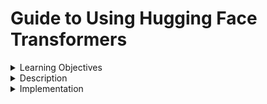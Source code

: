 # Guide to Using Hugging Face Transformers
<details><summary>Learning Objectives</summary>

After completing this activity, participants should be able to:
- Understand Hugging Face Transformers.
- Use pre-trained models for various NLP tasks.
- Understand the main concepts like tokenization, model architectures, and pipelines.
- Apply Transformers to specific tasks like text classification, language modeling, and more.

</details>
<details><summary>Description</summary>

Transformers is a library that provides pre-trained models for a wide range of NLP tasks, including language translation, text generation, and sentiment analysis. It is built on top of PyTorch and TensorFlow and is known for its user-friendly API.

#### Key Features:
1. **Ease of Use**: The library is designed to be user-friendly, making advanced models accessible to both beginners and experienced practitioners.
2. **Wide Range of Models**: Supports many architectures for tasks like text classification, information extraction, and more.
3. **Flexibility**: Easily switch between models and tasks, allowing for experimentation and fine-tuning.
4. **Costs**: Reduced compute costs.
5. **Integration**: Easy integration with popular deep learning frameworks.


#### Installation:
To install Transformers, use pip:
```bash
pip install transformers
```

You’ll also need to install your preferred machine learning framework:

Pytorch

```bash
pip install torch
```

or TensorFlow

```bash
pip install tensorflow
```


#### Quick Start:
Here's a simple example of using a pre-trained model:
```python
from transformers import pipeline

# Using a pipeline for sentiment analysis
classifier = pipeline('sentiment-analysis')
print(classifier('Transformers library is amazing!')) 
# Expected Output: [{'label': 'POSITIVE', 'score': 0.9998774528503418}]
```

</details>
<details><summary>Implementation</summary> 

### Basic Usage

#### Tokenization and Models
Before feeding text to a model, it needs to be appropriately tokenized. The Transformers library provides a tokenizer for each model.

```python
from transformers import AutoTokenizer, AutoModel

tokenizer = AutoTokenizer.from_pretrained("bert-base-uncased")
model = AutoModel.from_pretrained("bert-base-uncased")

# Tokenizing text
inputs = tokenizer("Hello, world!", return_tensors="pt")
outputs = model(**inputs)
```
Note that the tokenizer's output prepares the input text for processing by a transformer model by converting it into a numerical format `input_ids`, indicating sentence boundaries or segments `token_type_ids`, and distinguishing real tokens from padding `attention_mask`. This format allows the transformer models to understand and process the input text effectively. BERT model can now process the input. 
#### Pipelines
Pipelines simplify the use of models for specific tasks.


1. **Text Classification (Sentiment Analysis)**
   ```python
   from transformers import pipeline

   classifier = pipeline("sentiment-analysis")
   result = classifier("I love using Transformers for my NLP tasks!")
   print(result)
   # Expected Output: [{'label': 'POSITIVE', 'score': 0.9998}]
   ```

2. **Text Generation**
   ```python
   from transformers import pipeline

   text_generator = pipeline("text-generation")
   generated_text = text_generator("In a world dominated by AI,")[0]['generated_text']
   print(generated_text)
   # Expected Output: In a world dominated by AI, many have long imagined a world where everyone is super rich. We've only just begun.
   ```

3. **Summarization**
   ```python
   from transformers import pipeline

   summarizer = pipeline("summarization")
   summary = summarizer("Summarization models are trained on large datasets to generate concise and relevant summaries of text. However, their behavior can be unpredictable, especially with shorter texts. The model might sometimes add contextual information it deems relevant, which can make the summary longer or appear to rephrase rather than condense the original text. Adjusting the paramaters and testing is recommended.")[0]['summary_text']
   print(summary)

   # Expected Output: Summarization models are trained on large datasets to generate concise and relevant summaries of text. However, their behavior can be unpredictable, especially with shorter texts. The model might sometimes add contextual information it deems relevant, which can make the summary longer. Adjusting the paramaters and testing is recommended.
   ```

4. **Image Classification**
   ```python
   from transformers import pipeline
   from PIL import Image

   image_classifier = pipeline("image-classification")
   image = Image.open("path/to/your/image.jpg")
   classification = image_classifier(image)
   print(classification)
   # Expected Output using an image of a person with a laptop next to a tv: [{'score': 0.28740382194519043, 'label': 'desktop computer'}, {'score': 0.2583736479282379, 'label': 'screen, CRT screen'}, {'score': 0.12644484639167786, 'label': 'television, television system'}, {'score': 0.07730545848608017, 'label': 'monitor'}, {'score': 0.055994920432567596, 'label': 'home theater, home theatre'}]
   ```
   This pipeline can recognize various objects, scenes, and activities in images. The classification results are the model's predictions about what is depicted in the image, along with confidence scores for each prediction

5. **Image Segmentation**
   ```python
   from transformers import pipeline
   from PIL import Image

   image_segmenter = pipeline("image-segmentation")
   image = Image.open("path/to/your/image.jpg")
   segmentation = image_segmenter(image)
   print(segmentation)
   # Expected Output: [{'score': 0.980521, 'label': 'laptop', 'mask': <PIL.Image.Image image mode=L size=4032x3024 at 0x2BB5511E7D0>}, {'score': 0.996581, 'label': 'LABEL_199', 'mask': <PIL.Image.Image image mode=L size=4032x3024 at 0x2BB55BCE950>}, {'score': 0.997768, 'label': 'tv', 'mask': <PIL.Image.Image image mode=L size=4032x3024 at 0x2BB55BCE590>}, {'score': 0.998046, 'label': 'LABEL_200', 'mask': <PIL.Image.Image image mode=L size=4032x3024 at 0x2BB55BCE550>}, {'score': 0.97854, 'label': 'laptop', 'mask': <PIL.Image.Image image mode=L size=4032x3024 at 0x2BB55BCD5D0>}, {'score': 0.997086, 'label': 'person', 'mask': <PIL.Image.Image image mode=L size=4032x3024 at 0x2BB55BCD690>}, {'score': 0.991061, 'label': 'cup', 'mask': <PIL.Image.Image image mode=L size=4032x3024 at 0x2BB55BCD790>}]
   ```
   Classification tells you what is present in the image as a whole, whereas segmentation tells you where specific things are in the image and differentiates between different objects and features.

### Advanced Topics

#### Fine-Tuning
You can fine-tune pre-trained models on your dataset for better performance on specific tasks.

#### Custom Models
Advanced users can create custom models or modify existing architectures to suit their needs.

</details>
 